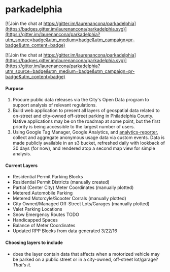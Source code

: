 # parkadelphia

[![Join the chat at https://gitter.im/laurenancona/parkadelphia](https://badges.gitter.im/laurenancona/parkadelphia.svg)](https://gitter.im/laurenancona/parkadelphia?utm_source=badge&utm_medium=badge&utm_campaign=pr-badge&utm_content=badge)

[![Join the chat at https://gitter.im/laurenancona/parkadelphia](https://badges.gitter.im/laurenancona/parkadelphia.svg)](https://gitter.im/laurenancona/parkadelphia?utm_source=badge&utm_medium=badge&utm_campaign=pr-badge&utm_content=badge)

#### Purpose

1. Procure public data releases via the City's Open Data program to support analysis of relevant regulations.
2. Build web application to present all layers of geospatial data related to on-street and city-owned off-street parking in Philadelphia County. Native applications may be on the roadmap at some point, but the first priority is being accessible to the largest number of users.
3. Using Google Tag Manager, Google Analytics, and [analytics-reporter](https://github.com/18F/analytics-reporter), collect and aggregate anonymous usage data via custom events. Data is made publicly available in an s3 bucket, refreshed daily with lookback of 30 days (for now), and rendered atop a second map view for simple analysis.

#### Current Layers
 - Residential Permit Parking Blocks 
 - Residential Permit Districts (manually created)
 - Partial (Center City) Meter Coordinates (manually plotted)
 - Metered Automobile Parking 
 - Metered Motorcyle/Scooter Corrals (manually plotted)
 - City Owned/Managed Off-Street Lots/Garages (manually plotted)
 - Valet Parking Locations
 - Snow Emergency Routes
 TODO
 - Handicapped Spaces
 - Balance of Meter Coordinates
 - Updated RPP Blocks from data generated 3/22/16


#### Choosing layers to include

- does the layer contain data that affects when a motorized vehicle may be parked on a public street or in a city-owned, off-street lot/garage?
_That's it_.
